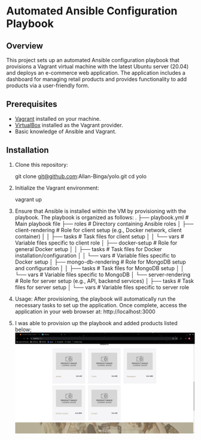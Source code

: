 # Automated Ansible Configuration Playbook

## Overview

This project sets up an automated Ansible configuration playbook that provisions a Vagrant virtual machine with the latest Ubuntu server (20.04) and deploys an e-commerce web application. The application includes a dashboard for managing retail products and provides functionality to add products via a user-friendly form.

## Prerequisites

- [Vagrant](https://www.vagrantup.com/downloads) installed on your machine.
- [VirtualBox](https://www.virtualbox.org/) installed as the Vagrant provider.
- Basic knowledge of Ansible and Vagrant.

## Installation

1. Clone this repository:

   git clone git@github.com:Allan-Binga/yolo.git
   cd yolo

2. Initialize the Vagrant environment:

   vagrant up

3. Ensure that Ansible is installed within the VM by provisioning with the playbook. The playbook is organized as follows:
 .
├── playbook.yml                   # Main playbook file
├── roles                          # Directory containing Ansible roles
│   ├── client-rendering           # Role for client setup (e.g., Docker network, client container)
│   │   ├── tasks                  # Task files for client setup
│   │   └── vars                   # Variable files specific to client role
│   ├── docker-setup               # Role for general Docker setup
│   │   ├── tasks                  # Task files for Docker installation/configuration
│   │   └── vars                   # Variable files specific to Docker setup
│   ├── mongo-db-rendering         # Role for MongoDB setup and configuration
│   │   ├── tasks                  # Task files for MongoDB setup
│   │   └── vars                   # Variable files specific to MongoDB
│   └── server-rendering           # Role for server setup (e.g., API, backend services)
│       ├── tasks                  # Task files for server setup
│       └── vars                   # Variable files specific to server role

4. Usage:
After provisioning, the playbook will automatically run the necessary tasks to set up the application. Once complete, access the application in your web browser at:
  http://localhost:3000

5. I was able to provision up the playbook and added products listed below;
![Alt text](./images/products.png)               
